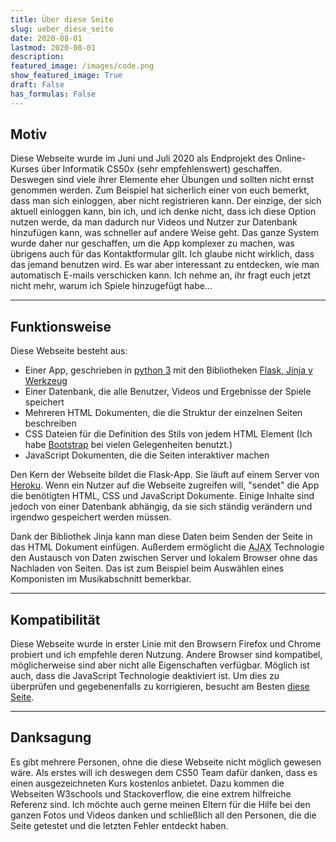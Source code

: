 ```yaml
---
title: Über diese Seite
slug: ueber_diese_seite
date: 2020-08-01
lastmod: 2020-08-01
description:
featured_image: /images/code.png
show_featured_image: True
draft: False
has_formulas: False
---
```


## Motiv
Diese Webseite wurde im Juni und Juli 2020 als Endprojekt des Online-Kurses über Informatik CS50x (sehr empfehlenswert) geschaffen. Deswegen sind viele ihrer Elemente eher Übungen und sollten nicht ernst genommen werden.
Zum Beispiel hat sicherlich einer von euch bemerkt, dass man sich einloggen, aber nicht registrieren kann. Der einzige, der sich aktuell einloggen kann, bin ich, und ich denke nicht, dass ich diese Option nutzen werde, da man dadurch nur Videos und Nutzer zur Datenbank hinzufügen kann, was schneller auf andere Weise geht. Das ganze System wurde daher nur geschaffen, um die App komplexer zu machen, was übrigens auch für das Kontaktformular gilt. Ich glaube nicht wirklich, dass das jemand benutzen wird. Es war aber interessant zu entdecken, wie man automatisch E-mails verschicken kann. Ich nehme an, ihr fragt euch jetzt nicht mehr, warum ich Spiele hinzugefügt habe...

---

## Funktionsweise
Diese Webseite besteht aus:
- Einer App, geschrieben in [python 3](https://www.python.org/) mit den Bibliotheken [Flask, Jinja y Werkzeug](https://palletsprojects.com/)
- Einer Datenbank, die alle Benutzer, Videos und Ergebnisse der Spiele speichert
- Mehreren HTML Dokumenten, die die Struktur der einzelnen Seiten beschreiben
- CSS Dateien für die Definition des Stils von jedem HTML Element (Ich habe [Bootstrap](https://getbootstrap.com/) bei vielen Gelegenheiten benutzt.)
- JavaScript Dokumenten, die die Seiten interaktiver machen

Den Kern der Webseite bildet die Flask-App. Sie läuft auf einem Server von [Heroku](https://www.heroku.com/). Wenn ein Nutzer auf die Webseite zugreifen will, "sendet" die App die benötigten HTML, CSS und JavaScript Dokumente. Einige Inhalte sind jedoch von einer Datenbank abhängig, da sie sich ständig verändern und irgendwo gespeichert werden müssen.

Dank der Bibliothek Jinja kann man diese Daten beim Senden der Seite in das HTML Dokument einfügen. Außerdem ermöglicht die <abbr title="Asynchronous JavaScript And XML">AJAX</abbr> Technologie den Austausch von Daten zwischen Server und lokalem Browser ohne das Nachladen von Seiten. Das ist zum Beispiel beim Auswählen eines Komponisten im Musikabschnitt bemerkbar.

---

## Kompatibilität
Diese Webseite wurde in erster Linie mit den Browsern Firefox und Chrome probiert und ich empfehle deren Nutzung. Andere Browser sind kompatibel, möglicherweise sind aber nicht alle Eigenschaften verfügbar. Möglich ist auch, dass die JavaScript Technologie deaktiviert ist. Um dies zu überprüfen und gegebenenfalls zu korrigieren, besucht am Besten [diese Seite](https://www.enable-javascript.com/es/).

---

## Danksagung
Es gibt mehrere Personen, ohne die diese Webseite nicht möglich gewesen wäre. Als erstes will ich deswegen dem CS50 Team dafür danken, dass es einen ausgezeichneten Kurs kostenlos anbietet. Dazu kommen die Webseiten W3schools und Stackoverflow, die eine extrem hilfreiche Referenz sind. Ich möchte auch gerne meinen Eltern für die Hilfe bei den ganzen Fotos und Videos danken und schließlich all den Personen, die die Seite getestet und die letzten Fehler entdeckt haben.
